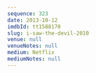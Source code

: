 ```yaml
---
sequence: 323
date: 2013-10-12
imdbId: tt1588170
slug: i-saw-the-devil-2010
venue: null
venueNotes: null
medium: Netflix
mediumNotes: null
---
```

